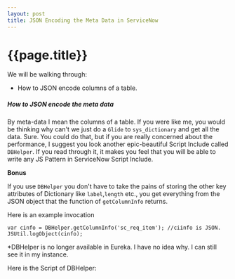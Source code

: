 ```yaml
---
layout: post
title: JSON Encoding the Meta Data in ServiceNow
--- 
```




 {{page.title}}
======================================================




We will be walking through:

- How to JSON encode columns of a table.


##### How to JSON encode the meta data

By meta-data I mean the columns of a table. If you were like me, you would be thinking why can't we just do a `Glide` to `sys_dictionary` and get all the data. Sure. You could do that, but if you are really concerned about the performance, I suggest you look another epic-beautiful Script Include called `DBHelper`. If you read through it, it makes you feel that you will be able to write any JS Pattern in ServiceNow Script Include.

**Bonus**

If you use `DBHelper` you don't have to take the pains of storing the other key attributes of Dictionary like `label`,`length` etc., you get everything from the JSON object that the function of `getColumnInfo` returns.

Here is an example invocation

	var cinfo = DBHelper.getColumnInfo('sc_req_item'); //ciinfo is JSON. 
    JSUtil.logObject(cinfo);
    

*DBHelper is no longer available in Eureka. I have no idea why. I can still see it in my instance.

Here is the Script of DBHelper:

<script src="https://gist.github.com/abhididdigi/154569491cb446638e33.js"></script>



    